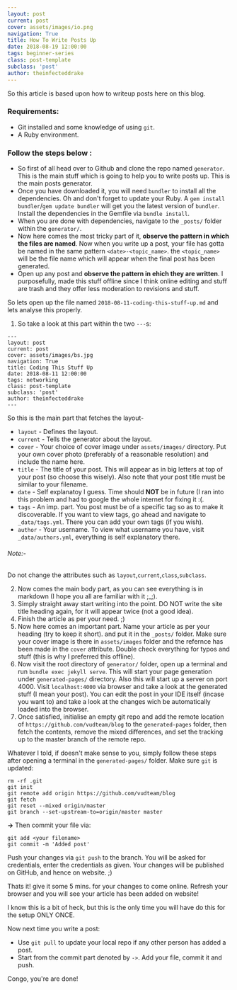 ```yaml
---
layout: post
current: post
cover: assets/images/io.png
navigation: True
title: How To Write Posts Up
date: 2018-08-19 12:00:00
tags: beginner-series
class: post-template
subclass: 'post'
author: theinfecteddrake
---
```


So this article is based upon how to writeup posts here on this blog.

### Requirements:

- Git installed and some knowledge of using `git`.
- A Ruby environment.

### Follow the steps below :

- So first of all head over to Github and clone the repo named `generator`. This is the main stuff which is going to help you to write posts up. This is the main posts generator.
- Once you have downloaded it, you will need `bundler` to install all the dependencies. Oh and don't forget to update your Ruby. A `gem install bundler`/`gem update bundler` will get you the latest version of `bundler`. Install the dependencies in the Gemfile via `bundle install`.
- When you are done with dependencies, navigate to the `_posts/` folder within the `generator/`.
- Now here comes the most tricky part of it, __observe the pattern in which the files are named__. Now when you write up a post, your file has gotta be named in the same pattern `<date>-<topic_name>`. the `<topic_name>` will be the file name which will appear when the final post has been generated.
- Open up any post and __observe the pattern in ehich they are written__. I purposefully, made this stuff offline since I think online editing and stuff are trash and they offer less moderation to revisions and stuff.

So lets open up the file named `2018-08-11-coding-this-stuff-up.md` and lets analyse this properly.

1. So take a look at this part within the two `---`s:
```
---
layout: post
current: post
cover: assets/images/bs.jpg
navigation: True
title: Coding This Stuff Up
date: 2018-08-11 12:00:00
tags: networking
class: post-template
subclass: 'post'
author: theinfecteddrake
---
```
So this is the main part that fetches the layout-
- `layout` - Defines the layout.
- `current` - Tells the generator about the layout.
- `cover` - Your choice of cover image under `assets/images/` directory. Put your own cover photo (preferably of a reasonable resolution) and include the name here.
- `title` - The title of your post. This will appear as in big letters at top of your post (so choose this wisely). Also note that your post title must be similar to your filename.
- `date` - Self explanatoy I guess. Time should __NOT__ be in future (I ran into this problem and had to google the whole internet for fixing it :(.
- `tags` - An imp. part. You post must be of a specific tag so as to make it discoverable. If you want to view tags, go ahead and navigate to `_data/tags.yml`. There you can add your own tags (if you wish).
- `author` - Your username. To view what username you have, visit `_data/authors.yml`, everything is self explanatory there.

###### Note:-
Do not change the attributes such as `layout`,`current`,`class`,`subclass`.

2. Now comes the main body part, as you can see everything is in markdown (I hope you all are familiar with it ;_;).
3. Simply straight away start writing into the point. DO NOT write the site title heading again, for it will appear twice (not a good idea).
4. Finish the article as per your need. ;)
5. Now here comes an important part. Name your article as per your heading (try to keep it short). and put it in the `_posts/` folder. Make sure your cover image is there in `assets/images` folder and the refernce has been made in the `cover` attribute. Double check everything for typos and stuff (this is why I preferred this offline).
6. Now visit the root directory of `generator/` folder, open up a terminal and run `bundle exec jekyll serve`. This will start your page generation under `generated-pages/` directory. Also this will start up a server on port 4000. Visit `localhost:4000` via browser and take a look at the generated stuff (I mean your post). You can edit the post in your IDE itself (incase you want to) and take a look at the changes wich be automatically loaded into the browser.
7. Once satisfied, initialise an empty git repo and add the remote location of `https://github.com/vudteam/blog` to the `generated-pages` folder, then fetch the contents, remove the mixed differences, and set the tracking up to the master branch of the remote repo.

Whatever I told, if doesn't make sense to you, simply follow these steps after opening a terminal in the `generated-pages/` folder. Make sure `git` is updated:
```
rm -rf .git
git init
git remote add origin https://github.com/vudteam/blog
git fetch
git reset --mixed origin/master
git branch --set-upstream-to=origin/master master
```
__->__ Then commit your file via:
```
git add <your filename>
git commit -m 'Added post'
```
Push your changes via `git push` to the branch. You will be asked for credentials, enter the credentials as given. Your changes will be published on GitHub, and hence on website. ;)

Thats it! give it some 5 mins. for your changes to come online. Refresh your browser and you will see your article has been added on website!

I know this is a bit of heck, but this is the only time you will have do this for the setup ONLY ONCE.

Now next time you write a post:

- Use `git pull` to update your local repo if any other person has added a post.
- Start from the commit part denoted by `->`. Add your file, commit it and push.

Congo, you're are done!
